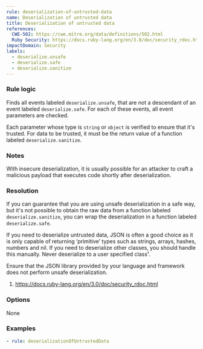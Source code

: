 ```yaml
---
rule: deserialization-of-untrusted-data
name: Deserialization of untrusted data
title: Deserialization of untrusted data
references:
  CWE-502: https://cwe.mitre.org/data/definitions/502.html
  Ruby Security: https://docs.ruby-lang.org/en/3.0/doc/security_rdoc.html
impactDomain: Security
labels:
  - deserialize.unsafe
  - deserialize.safe
  - deserialize.sanitize
---
```


### Rule logic

Finds all events labeled `deserialize.unsafe`, that are not a descendant of an event labeled
`deserialize.safe`. For each of these events, all event parameters are checked.

Each parameter whose type is `string` or `object` is verified to ensure that it's trusted. For data
to be trusted, it must be the return value of a function labeled `deserialize.sanitize`.

### Notes

With insecure deserialization, it is usually possible for an attacker to craft a malicious payload
that executes code shortly after deserialization.

### Resolution

If you can guarantee that you are using unsafe deserialization in a safe way, but it's not possible
to obtain the raw data from a function labeled `deserialize.sanitize`, you can wrap the
deserialization in a function labeled `deserialize.safe`.

If you need to deserialize untrusted data, JSON is often a good choice as it is only capable of
returning ‘primitive’ types such as strings, arrays, hashes, numbers and nil. If you need to
deserialize other classes, you should handle this manually. Never deserialize to a user specified
class¹.

Ensure that the JSON library provided by your language and framework does not perform unsafe
deserialization.

1. https://docs.ruby-lang.org/en/3.0/doc/security_rdoc.html

### Options

None

### Examples

```yaml
- rule: deserializationOfUntrustedData
```
